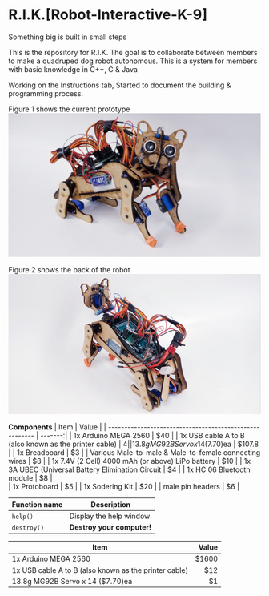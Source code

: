# R.I.K.[Robot-Interactive-K-9]
Something big is built in small steps

This is the repository for R.I.K.
The goal is to collaborate between members to make a quadruped dog robot autonomous. 
This is a system for members with basic knowledge in C++, C & Java 

Working on the Instructions tab, Started to document the building & programming process.

Figure 1 shows the current prototype
![alt text](https://github.com/abel09011/R.I.K.-Robot-Interactive-K-9/blob/master/RIK%20Final%20Design.png)

Figure 2 shows the back of the robot
![alt text](https://github.com/abel09011/R.I.K.-Robot-Interactive-K-9/blob/master/RIK's%20Back.png)

**Components**
| Item                                                    | Value   |
| ------------------------------------------------------- | -------:|
| 1x Arduino MEGA 2560                                    | $40     |
| 1x USB cable A to B (also known as the printer cable)   | $4      |
| 13.8g MG92B Servo x 14 ($7.70)ea                        | $107.8  |
| 1x Breadboard                                           | $3      |
| Various Male-to-male & Male-to-female connecting wires  | $8      |
| 1x 7.4V (2 Cell) 4000 mAh (or above) LiPo battery       | $10     |
| 1x 3A UBEC (Universal Battery Elimination Circuit       | $4      |
| 1x HC 06 Bluetooth module                               | $8      |               
| 1x Protoboard                                           | $5      | 
| 1x Sodering Kit                                         | $20     | 
| male pin headers                                        | $6      | 

| Function name | Description                    |
| ------------- | ------------------------------ |
| `help()`      | Display the help window.       |
| `destroy()`   | **Destroy your computer!**     |

| Item                                                     | Value  |
| -------------------------------------------------------- | ------:|
| 1x Arduino MEGA 2560                                     | $1600  |
| 1x USB cable A to B (also known as the printer cable)    |   $12  |
| 13.8g MG92B Servo x 14 ($7.70)ea                         |    $1  |
